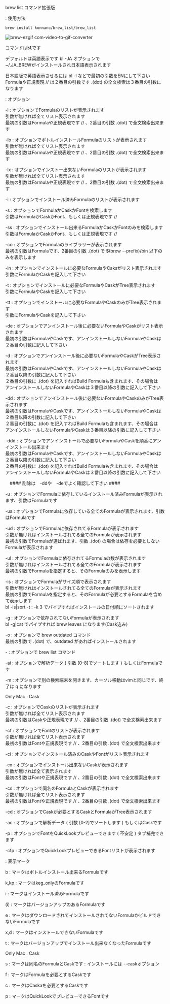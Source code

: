 brew list コマンド拡張版

: 使用方法

```
brew install konnano/brew_list/brew_list
```

![brew-ezgif com-video-to-gif-converter](https://github.com/konnano/brew_list/assets/73874687/10f3a2f8-9c02-46dc-a759-71a76304f131)


コマンドは<strong>`bl`</strong>です


デフォルトは英語表示です bl -JA オプションで  
~/.JA_BREWがインストールされ日本語表示されます

日本語版で英語表示させるには bl -l などで最初の引数をENにして下さい  
Formulaや正規表現 // は２番目の引数です .(dot) の全文検索は３番目の引数になります

: オプション

-l : オプションでFormulaのリストが表示されます  
引数が無ければ全てリスト表示されます  
最初の引数はFormulaや正規表現です // 、2番目の引数 .(dot) で全文検索出来ます

-lb : オプションでボトルインストールFormulaのリストが表示されます  
引数が無ければ全てリスト表示されます  
最初の引数はFormulaや正規表現です // 、2番目の引数 .(dot) で全文検索出来ます

-lx : オプションでインストー出来ないFormulaのリストが表示されます  
引数が無ければ全てリスト表示されます  
最初の引数はFormulaや正規表現です // 、2番目の引数 .(dot) で全文検索出来ます

-i : オプションでインストール済みFormulaのリストが表示されます

-s : オプションでFormulaかCaskかFontを検索します  
引数はFormulaかCaskかFont、もしくは正規表現です //

-ss : オプションでインストール出来るFormulaかCaskかFontのみを検索します  
引数はFormulaかCaskかFont、もしくは正規表現です //

-co : オプションでFormulaのライブラリーが表示されます  
最初の引数はFormulaです、2番目の引数 .(dot) で $(brew --prefix)/bin 以下のみを表示します

-in : オプションでインストールに必要なFormulaやCaksがリスト表示されます  
引数にFormulaかCaskを記入して下さい

-t : オプションでインストールに必要なFormulaやCaskがTree表示されます  
引数にFormulaやCaskを記入して下さい

-tt : オプションでインストールに必要なFormulaやCaskのみがTree表示されます  
引数にFormulaやCaskを記入して下さい

-de : オプションでアンインストール後に必要ないFormulaやCaskがリスト表示されます  
最初の引数はFormulaやCaskです、アンインストールしないFormulaやCaskは２番目の引数に記入して下さい

-d : オプションでアンインストール後に必要ないFormulaやCaskがTree表示されます  
最初の引数はFormulaやCaskです、アンインストールしないFormulaやCaskは２番目以降の引数に記入して下さい  
２番目の引数に .(dot) を記入すればBuild Formulaも含まれます、その場合は  
アンインストールしないFormulaやCaskは３番目以降の引数に記入して下さい

-dd : オプションでアンインストール後に必要ないFormulaやCaskのみがTree表示されます  
最初の引数はFormulaやCaskです、アンインストールしないFormulaやCaskは２番目以降の引数に記入して下さい  
２番目の引数に .(dot) を記入すればBuild Formulaも含まれます、その場合は  
アンインストールしないFormulaやCaskは３番目以降の引数に記入して下さい

-ddd : オプションでアンインストールで必要ないFormulaやCaskを順番にアンインストール出来ます  
最初の引数はFormulaやCaskです、アンインストールしないFormulaやCaskは２番目以降の引数に記入して下さい  
２番目の引数に .(dot) を記入すればBuild Formulaも含まれます、その場合は  
アンインストールしないFormulaやCaskは３番目以降の引数に記入して下さい

　#### 削除は　-ddや　-deでよく確認して下さい ####

-u : オプションでFormulaに依存しているインストール済みFormulaが表示されます、引数はFormulaです

-ua : オプションでFormulaに依存している全てのFormulaが表示されます、引数はFormulaです

-ud : オプションでFormulaに依存されてるFormulaが表示されます  
引数が無けれはインストールされてる全てのFormulaが表示されます  
最初の引数でFormulaが選ばれます、引数 .(dot) の場合は依存を必要としないFormulaが表示されます

-ul : オプションでFormulaに依存されてるFormulaの数が表示されます  
引数が無けれはインストールされてる全てのFormulaが表示されます  
最初の引数でFormulaを指定すると、そのFormulaのみを表示します

-is : オプションでFormulaがサイズ順で表示されます  
引数が無けれはインストールされてる全てのFormulaが表示されます  
最初の引数でFormulaを指定すると、そのFormulaが必要とするFormulaを含めて表示します  
bl -is|sort -t : -k 3 でパイプすればインストールの日付順にソートされます

-g : オプションで依存されてないFormulaが表示されます  
bl -g|cat でパイプすれば brew leaves になります(Cask込み)

-o : オプションで brew outdated コマンド  
最初の引数で .(dot) で、outdated があればインストールされます

\- : オプションで brew list コマンド

-ai : オプションで解析データ ( 引数 [0-8]でソートします ) もしくはFormulaです

-m : オプションで別の検索端末を開きます、カーソル移動はvimと同じです、終了は q になります

Only Mac : Cask

-c : オプションでCaskのリストが表示されます  
引数が無ければ全てリスト表示されます  
最初の引数はCaskや正規表現です // 、2番目の引数 .(dot) で全文検索出来ます

-cf : オプションでFontのリストが表示されます  
引数が無ければ全てリスト表示されます  
最初の引数はFontや正規表現です // 、2番目の引数 .(dot) で全文検索出来ます

-ci : オプションでインストール済みのCaskやFontがリスト表示されます

-cx : オプションでインストール出来ないCaskが表示されます  
引数が無ければ全て表示されます  
最初の引数はFontや正規表現です // 、2番目の引数 .(dot) で全文検索出来ます

-cs : オプションで同名のFormulaとCaskが表示されます  
引数が無ければ全てリスト表示されます  
最初の引数はFontや正規表現です // 、2番目の引数 .(dot) で全文検索出来ます

-cd : オプションでCaskが必要とするCaskとFormulaがTree表示されます

-ac : オプションで解析データ ( 引数 [0-2]でソートします ) もしくはCaskです

-p : オプションでFontをQuickLookプレビューできます ( 不安定 ) タブ補完できます

-cfp : オプションでQuickLookプレビューできるFontリストが表示されます

: 表示マーク

b : マークはボトルインストール出来るFormulaです

k,kp : マークはkeg_onlyのFormulaです

i : マークはインストール済みFormulaです

(i) : マークはバージョンアップのあるFormulaです

e : マークはダウンロードされてインストールされてないFormulaかビルドできないFormulaです

x,d : マークはインストールできないFormulaです

t : マークはバージョンアップでインストール出来なくなったFormulaです

Only Mac : Cask

s : マークは同名のFormulaとCaskです : インストールには --caskオプション

f : マークはFormulaを必要とするCaskです

c : マークはCaskaを必要とするCaskです

p : マークはQuickLookでプレビューできるFontです
